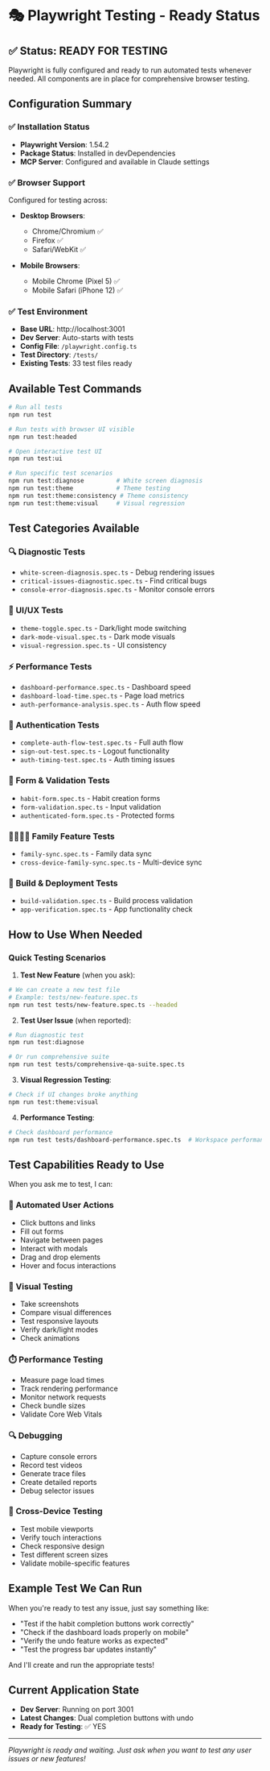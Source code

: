 # 🎭 Playwright Testing - Ready Status

## ✅ Status: READY FOR TESTING

Playwright is fully configured and ready to run automated tests whenever needed. All components are in place for comprehensive browser testing.

## Configuration Summary

### ✅ Installation Status
- **Playwright Version**: 1.54.2
- **Package Status**: Installed in devDependencies
- **MCP Server**: Configured and available in Claude settings

### ✅ Browser Support
Configured for testing across:
- **Desktop Browsers**:
  - Chrome/Chromium ✅
  - Firefox ✅
  - Safari/WebKit ✅
  
- **Mobile Browsers**:
  - Mobile Chrome (Pixel 5) ✅
  - Mobile Safari (iPhone 12) ✅

### ✅ Test Environment
- **Base URL**: http://localhost:3001
- **Dev Server**: Auto-starts with tests
- **Config File**: `/playwright.config.ts`
- **Test Directory**: `/tests/`
- **Existing Tests**: 33 test files ready

## Available Test Commands

```bash
# Run all tests
npm run test

# Run tests with browser UI visible
npm run test:headed

# Open interactive test UI
npm run test:ui

# Run specific test scenarios
npm run test:diagnose         # White screen diagnosis
npm run test:theme            # Theme testing
npm run test:theme:consistency # Theme consistency
npm run test:theme:visual     # Visual regression
```

## Test Categories Available

### 🔍 Diagnostic Tests
- `white-screen-diagnosis.spec.ts` - Debug rendering issues
- `critical-issues-diagnostic.spec.ts` - Find critical bugs
- `console-error-diagnosis.spec.ts` - Monitor console errors

### 🎨 UI/UX Tests
- `theme-toggle.spec.ts` - Dark/light mode switching
- `dark-mode-visual.spec.ts` - Dark mode visuals
- `visual-regression.spec.ts` - UI consistency

### ⚡ Performance Tests
- `dashboard-performance.spec.ts` - Dashboard speed
- `dashboard-load-time.spec.ts` - Page load metrics
- `auth-performance-analysis.spec.ts` - Auth flow speed

### 🔐 Authentication Tests
- `complete-auth-flow-test.spec.ts` - Full auth flow
- `sign-out-test.spec.ts` - Logout functionality
- `auth-timing-test.spec.ts` - Auth timing issues

### 📝 Form & Validation Tests
- `habit-form.spec.ts` - Habit creation forms
- `form-validation.spec.ts` - Input validation
- `authenticated-form.spec.ts` - Protected forms

### 👨‍👩‍👧‍👦 Family Feature Tests
- `family-sync.spec.ts` - Family data sync
- `cross-device-family-sync.spec.ts` - Multi-device sync

### 🔧 Build & Deployment Tests
- `build-validation.spec.ts` - Build process validation
- `app-verification.spec.ts` - App functionality check

## How to Use When Needed

### Quick Testing Scenarios

1. **Test New Feature** (when you ask):
```bash
# We can create a new test file
# Example: tests/new-feature.spec.ts
npm run test tests/new-feature.spec.ts --headed
```

2. **Test User Issue** (when reported):
```bash
# Run diagnostic test
npm run test:diagnose

# Or run comprehensive suite
npm run test tests/comprehensive-qa-suite.spec.ts
```

3. **Visual Regression Testing**:
```bash
# Check if UI changes broke anything
npm run test:theme:visual
```

4. **Performance Testing**:
```bash
# Check dashboard performance
npm run test tests/dashboard-performance.spec.ts  # Workspace performance checks
```

## Test Capabilities Ready to Use

When you ask me to test, I can:

### 🤖 Automated User Actions
- Click buttons and links
- Fill out forms
- Navigate between pages
- Interact with modals
- Drag and drop elements
- Hover and focus interactions

### 📸 Visual Testing
- Take screenshots
- Compare visual differences
- Test responsive layouts
- Verify dark/light modes
- Check animations

### ⏱️ Performance Testing
- Measure page load times
- Track rendering performance
- Monitor network requests
- Check bundle sizes
- Validate Core Web Vitals

### 🔍 Debugging
- Capture console errors
- Record test videos
- Generate trace files
- Create detailed reports
- Debug selector issues

### 📱 Cross-Device Testing
- Test mobile viewports
- Verify touch interactions
- Check responsive design
- Test different screen sizes
- Validate mobile-specific features

## Example Test We Can Run

When you're ready to test any issue, just say something like:
- "Test if the habit completion buttons work correctly"
- "Check if the dashboard loads properly on mobile"
- "Verify the undo feature works as expected"
- "Test the progress bar updates instantly"

And I'll create and run the appropriate tests!

## Current Application State
- **Dev Server**: Running on port 3001
- **Latest Changes**: Dual completion buttons with undo
- **Ready for Testing**: ✅ YES

---

*Playwright is ready and waiting. Just ask when you want to test any user issues or new features!*
